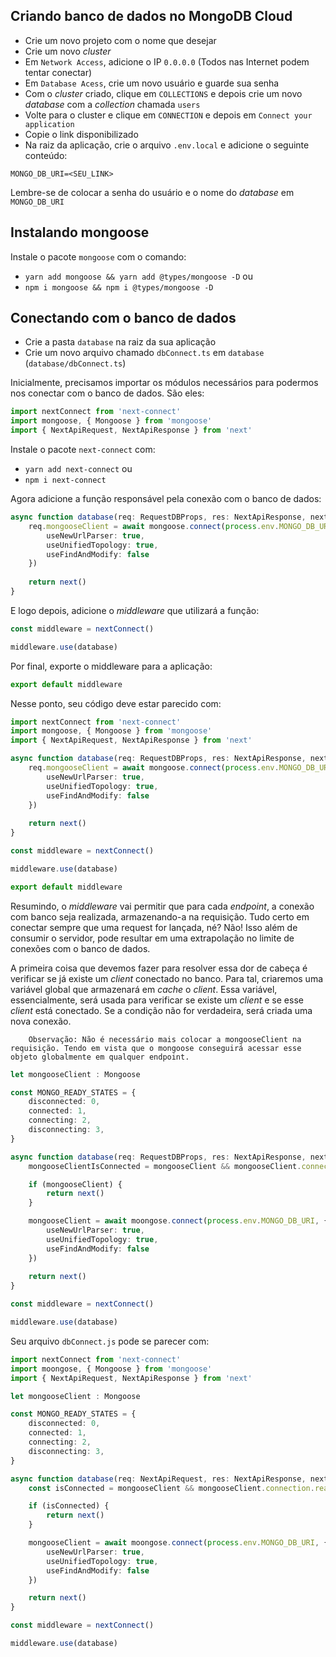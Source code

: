 ## Criando banco de dados no MongoDB Cloud

- Crie um novo projeto com o nome que desejar
- Crie um novo *cluster*
- Em `Network Access`, adicione o IP `0.0.0.0` (Todos nas Internet podem tentar conectar)
- Em `Database Acess`, crie um novo usuário e guarde sua senha
- Com o *cluster* criado, clique em `COLLECTIONS` e depois crie um novo *database* com a *collection* chamada `users`
- Volte para o cluster e clique em `CONNECTION` e depois em `Connect your application`
- Copie o link disponibilizado
- Na raiz da aplicação, crie o arquivo `.env.local` e adicione o seguinte conteúdo:

```
MONGO_DB_URI=<SEU_LINK>
```

Lembre-se de colocar a senha do usuário e o nome do *database* em `MONGO_DB_URI`
 
## Instalando mongoose

Instale o pacote `mongoose` com o comando:

- `yarn add mongoose && yarn add @types/mongoose -D` ou
- `npm i mongoose && npm i @types/mongoose -D`

## Conectando com o banco de dados 

- Crie a pasta `database` na raiz da sua aplicação
- Crie um novo arquivo chamado `dbConnect.ts` em `database` (`database/dbConnect.ts`)

Inicialmente, precisamos importar os módulos necessários para podermos nos conectar com o banco de dados. São eles:

```ts
import nextConnect from 'next-connect'
import mongoose, { Mongoose } from 'mongoose'
import { NextApiRequest, NextApiResponse } from 'next'
```

Instale o pacote `next-connect` com:

- `yarn add next-connect` ou
- `npm i next-connect`

Agora adicione a função responsável pela conexão com o banco de dados:

```ts
async function database(req: RequestDBProps, res: NextApiResponse, next) {
    req.mongooseClient = await mongoose.connect(process.env.MONGO_DB_URI, {
        useNewUrlParser: true,
        useUnifiedTopology: true,
        useFindAndModify: false
    })
    
    return next()
}
```

E logo depois, adicione o *middleware* que utilizará a função:

```ts
const middleware = nextConnect()

middleware.use(database)
```

Por final, exporte o middleware para a aplicação:

```ts
export default middleware
```

Nesse ponto, seu código deve estar parecido com:

```ts
import nextConnect from 'next-connect'
import mongoose, { Mongoose } from 'mongoose'
import { NextApiRequest, NextApiResponse } from 'next'

async function database(req: RequestDBProps, res: NextApiResponse, next) {
    req.mongooseClient = await mongoose.connect(process.env.MONGO_DB_URI, {
        useNewUrlParser: true,
        useUnifiedTopology: true,
        useFindAndModify: false
    })
    
    return next()
}

const middleware = nextConnect()

middleware.use(database)

export default middleware
```

Resumindo, o *middleware* vai permitir que para cada *endpoint*, a conexão com banco seja realizada, armazenando-a na requisição. Tudo certo em conectar sempre que uma request for lançada, né? Não! Isso além de consumir o servidor, pode resultar em uma extrapolação no limite de conexões com o banco de dados.

A primeira coisa que devemos fazer para resolver essa dor de cabeça é verificar se já existe um *client* conectado no banco. Para tal, criaremos uma variável global que armazenará em *cache* o *client*. Essa variável, essencialmente, será usada para verificar se existe um *client* e se esse *client* está conectado. Se a condição não for verdadeira, será criada uma nova conexão. 

```
    Observação: Não é necessário mais colocar a mongooseClient na requisição. Tendo em vista que o mongoose conseguirá acessar esse objeto globalmente em qualquer endpoint.
```

```ts
let mongooseClient : Mongoose

const MONGO_READY_STATES = {
    disconnected: 0,
    connected: 1,
    connecting: 2,
    disconnecting: 3,  
}

async function database(req: RequestDBProps, res: NextApiResponse, next) {
    mongooseClientIsConnected = mongooseClient && mongooseClient.connection.readyState == MONGO_READY_STATES.connected

    if (mongooseClient) {
        return next()
    }

    mongooseClient = await moongose.connect(process.env.MONGO_DB_URI, {
        useNewUrlParser: true,
        useUnifiedTopology: true,
        useFindAndModify: false
    })
    
    return next()
}

const middleware = nextConnect()

middleware.use(database)
```

Seu arquivo `dbConnect.js` pode se parecer com:

```ts
import nextConnect from 'next-connect'
import moongose, { Mongoose } from 'mongoose'
import { NextApiRequest, NextApiResponse } from 'next'

let mongooseClient : Mongoose

const MONGO_READY_STATES = {
    disconnected: 0,
    connected: 1,
    connecting: 2,
    disconnecting: 3,
}

async function database(req: NextApiRequest, res: NextApiResponse, next) {
    const isConnected = mongooseClient && mongooseClient.connection.readyState == MONGO_READY_STATES.connected

    if (isConnected) {
        return next()
    }

    mongooseClient = await moongose.connect(process.env.MONGO_DB_URI, {
        useNewUrlParser: true,
        useUnifiedTopology: true,
        useFindAndModify: false
    })

    return next()
}

const middleware = nextConnect()

middleware.use(database)
```